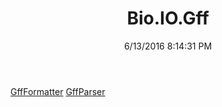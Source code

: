 ﻿---
title: Bio.IO.Gff
date: 6/13/2016 8:14:31 PM
---

[GffFormatter](T-Bio.IO.Gff.GffFormatter.html)
[GffParser](T-Bio.IO.Gff.GffParser.html)

